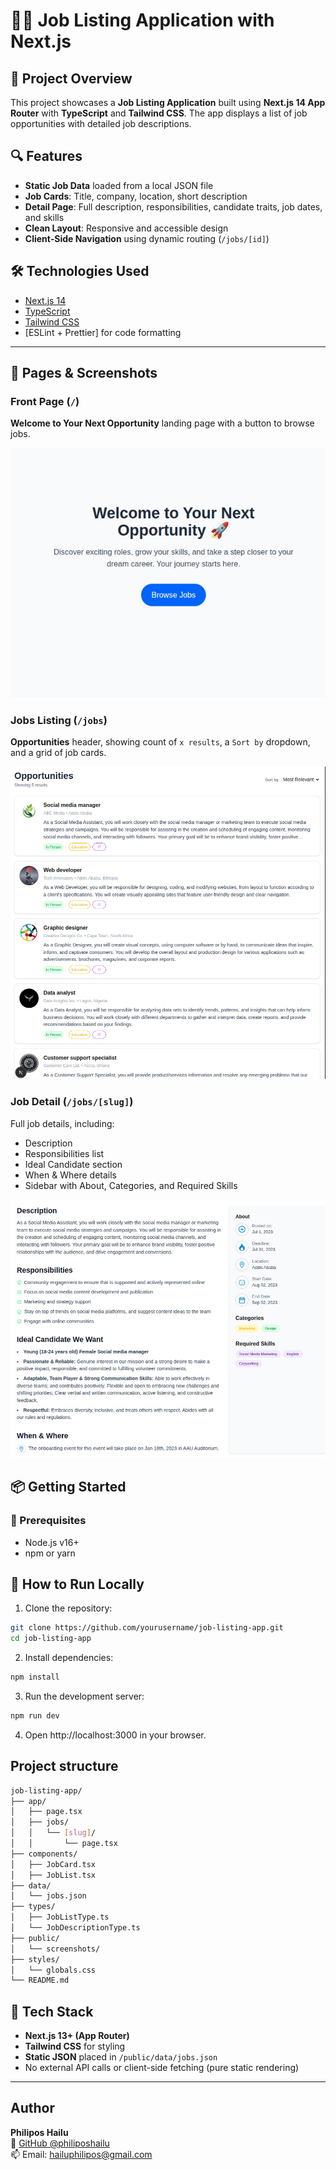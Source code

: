 # 🧑‍💼 Job Listing Application with Next.js

## 🚀 Project Overview

This project showcases a **Job Listing Application** built using **Next.js 14 App Router** with **TypeScript** and **Tailwind CSS**. The app displays a list of job opportunities with detailed job descriptions.
## 🔍 Features

- **Static Job Data** loaded from a local JSON file
- **Job Cards**: Title, company, location, short description
- **Detail Page**: Full description, responsibilities, candidate traits, job dates, and skills
- **Clean Layout**: Responsive and accessible design
- **Client-Side Navigation** using dynamic routing (`/jobs/[id]`)

## 🛠️ Technologies Used

- [Next.js 14](https://nextjs.org/)
- [TypeScript](https://www.typescriptlang.org/)
- [Tailwind CSS](https://tailwindcss.com/)
- [ESLint + Prettier] for code formatting

---

## 🧭 Pages & Screenshots

### Front Page (`/`)
**Welcome to Your Next Opportunity** landing page with a button to browse jobs.  

![Home Page Screenshot](./public/imgs/homePage1.png)

### Jobs Listing (`/jobs`)
**Opportunities** header, showing count of `x results`, a `Sort by` dropdown, and a grid of job cards.  

![Jobs Listing Screenshot](./public/imgs/jobList2.png)

### Job Detail (`/jobs/[slug]`)
Full job details, including:
- Description  
- Responsibilities list  
- Ideal Candidate section  
- When & Where details  
- Sidebar with About, Categories, and Required Skills  

![Job Detail Screenshot](./public/imgs/detail3.png)


## 📦 Getting Started

### 🔧 Prerequisites

- Node.js v16+
- npm or yarn

## 🚀 How to Run Locally

1. Clone the repository:

```bash
git clone https://github.com/yourusername/job-listing-app.git
cd job-listing-app
```
2. Install dependencies:
```bash
npm install
```

3. Run the development server:
```bash
npm run dev
```

4. Open http://localhost:3000 in your browser.

## Project structure

```bash
job-listing-app/
├── app/
│   ├── page.tsx         
│   ├── jobs/
│   │   └── [slug]/
│   │       └── page.tsx 
├── components/
│   ├── JobCard.tsx       
│   ├── JobList.tsx      
├── data/
│   └── jobs.json         
├── types/
│   ├── JobListType.ts   
│   └── JobDescriptionType.ts 
├── public/
│   └── screenshots/      
├── styles/
│   └── globals.css
└── README.md
```

## 🔧 Tech Stack

- **Next.js 13+ (App Router)**
- **Tailwind CSS** for styling
- **Static JSON** placed in `/public/data/jobs.json`
- No external API calls or client-side fetching (pure static rendering)

---


## Author

**Philipos Hailu**  
🔗 [GitHub @philiposhailu](https://github.com/philiposhailu)  
📫 Email: hailuphilipos@gmail.com